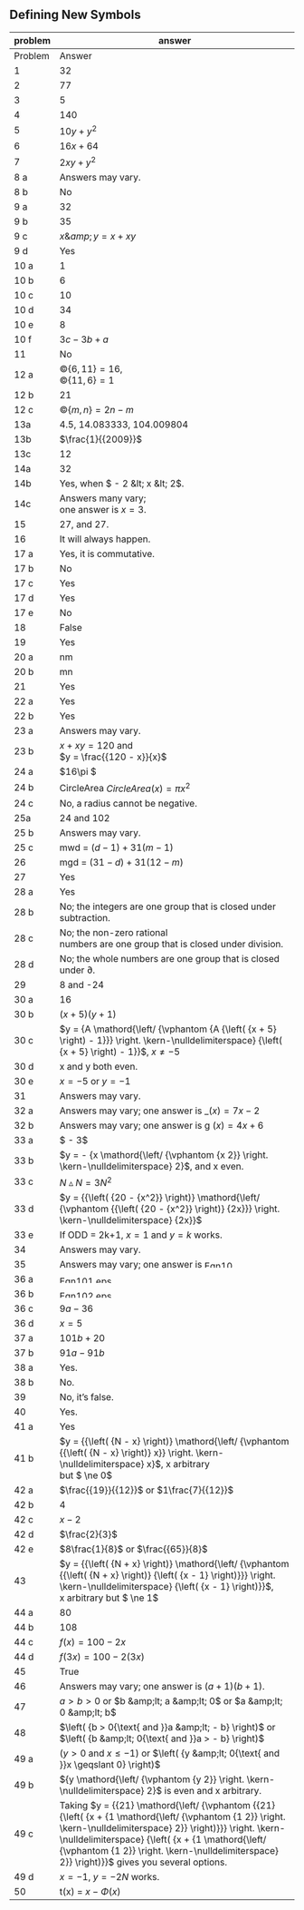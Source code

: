 
## Defining New Symbols


|problem|answer|
|-------|------|
|Problem|<span class="char-style-override-1">Answer</span>|
|1|32|
|2|77|
|3|5|
|4|140|
|5|<span>$10y + {y^2}$</span>|
|6|<span>$16x + 64$</span>|
|7|<span>$2xy + {y^2}$</span>|
|8 a|Answers may vary.|
|8 b|No|
|9 a|32|
|9 b|35|
|9 c|<span>$x\&amp; y = x + xy$</span>|
|9 d|Yes|
|10 a|1|
|10 b|6|
|10 c|10|
|10 d|34|
|10 e|8|
|10 f|<span>$3c - 3b + a$</span>|
|11|No|
|12 a|<span>©<span>$\left\{ {6,11} \right\} = 16$</span>, <br>©<span>$\left\{ {11,6} \right\} = 1$</span></span>|
|12 b|21|
|12 c|©<span>$\left\{ {m,n} \right\} = 2n - m$</span>|
|13a|4.5, 14.083333, 104.009804|
|13b|<span>$\frac{1}{{2009}}$</span>|
|13c|12|
|14a|32|
|14b|Yes, when <span>$ - 2 &amp;lt; x &amp;lt; 2$</span>.|
|14c|Answers many vary; <br>one answer is <span>$x = 3$</span>.|
|15|27, and 27.|
|16|It will always happen.|
|17 a|Yes, it is commutative.|
|17 b|No|
|17 c|Yes|
|17 d|Yes|
|17 e|No|
|18|False|
|19|Yes|
|20 a|nm|
|20 b|mn|
|21|Yes|
|22 a|Yes|
|22 b|<span>Yes</span>|
|23 a|<span>Answers may vary.</span>|
|23 b|<span><span>$x + xy = 120$</span> and </span><span><br></span><span><span>$y = \frac{{120 - x}}{x}$</span></span>|
|24 a|<span>$16\pi $</span>|
|24 b|<span>CircleArea</span><span> </span><span>$CircleArea(x) = \pi {x^2}$</span>|
|24 c|No, a radius cannot be negative.|
|25a|24 and 102|
|25 b|Answers may vary.|
|25 c|m<span class="char-style-override-2">w</span>d = <span>$\left( {d - 1} \right) + 31\left( {m - 1} \right)$</span>|
|26|m<span class="char-style-override-3">g</span>d = <span>$\left( {31 - d} \right) + 31\left( {12 - m} \right)$</span>|
|27|Yes|
|28 a|Yes|
|28 b|No; the integers are one group that is closed under subtraction.|
|28 c|No; the non-zero rational <br>numbers are one group that is closed under division.|
|28 d|No; the whole numbers are one group that is closed under ∂.|
|29|8 and -24|
|30 a|16|
|30 b|<span>$\left( {x + 5} \right)\left( {y + 1} \right)$</span>|
|30 c|<span>$y = {A \mathord{\left/ {\vphantom {A {\left( {x + 5} \right) - 1}}} \right. \kern-\nulldelimiterspace} {\left( {x + 5} \right) - 1}}$</span>, <span>$x \ne - 5$</span>|
|30 d|<span class="char-style-override-4">x</span> and <span class="char-style-override-4">y</span> both even<span class="char-style-override-4">.</span>|
|30 e|<span>$x = - 5{\text{ or }}y = - 1$</span>|
|31|Answers may vary.|
|32 a|Answers may vary; one answer is <span class="char-style-override-5">_</span><span>$(x) = 7x - 2$</span>|
|32 b|Answers may vary; one answer is g <span>$(x) = 4x + 6$</span>|
|33 a|<span>$ - 3$</span>|
|33 b|<span>$y = - {x \mathord{\left/ {\vphantom {x 2}} \right. \kern-\nulldelimiterspace} 2}$</span>, and <span class="char-style-override-4">x</span> even.|
|33 c|<span>$N\vartriangle N = 3{N^2}$</span>|
|33 d|<span>$y = {{\left( {20 - {x^2}} \right)} \mathord{\left/ {\vphantom {{\left( {20 - {x^2}} \right)} {2x}}} \right. \kern-\nulldelimiterspace} {2x}}$</span>|
|33 e|If ODD = 2k+1, <span>$x = 1$</span> and <span>$y = k$</span> works.|
|34|Answers may vary.|
|35|Answers may vary; one answer is<span> <img class="image" width="55" height="13" src="9-Answers-7-28-11-PRINT-web-images/Eqn100.eps" alt="Eqn100.eps"></span>|
|36 a|<img class="image" width="125" height="13" src="9-Answers-7-28-11-PRINT-web-images/Eqn101.eps" alt="Eqn101.eps">|
|36 b|<img class="image" width="102" height="13" src="9-Answers-7-28-11-PRINT-web-images/Eqn102.eps" alt="Eqn102.eps">|
|36 c|<span>$9a - 36$</span>|
|36 d|<span>$x = 5$</span>|
|37 a|<span>$101b + 20$</span>|
|37 b|<span>$91a - 91b$</span>|
|38 a|Yes.|
|38 b|No.|
|39|No, it’s false.|
|40|Yes.|
|41 a|Yes|
|41 b|<span>$y = {{\left( {N - x} \right)} \mathord{\left/ {\vphantom {{\left( {N - x} \right)} x}} \right. \kern-\nulldelimiterspace} x}$</span>, <span class="char-style-override-4">x</span> arbitrary <br>but <span>$ \ne 0$</span>|
|42 a|<span>$\frac{{19}}{{12}}$</span> or <span>$1\frac{7}{{12}}$</span>|
|42 b|4|
|42 c|<span>$x - 2$</span>|
|42 d|<span>$\frac{2}{3}$</span>|
|42 e|<span><span>$8\frac{1}{8}$</span> or <span>$\frac{{65}}{8}$</span></span>|
|43|<span><span>$y = {{\left( {N + x} \right)} \mathord{\left/ {\vphantom {{\left( {N + x} \right)} {\left( {x - 1} \right)}}} \right. \kern-\nulldelimiterspace} {\left( {x - 1} \right)}}$</span>, </span><br><span class="char-style-override-4">x</span> arbitrary but <span>$ \ne 1$</span>|
|44 a|80|
|44 b|108|
|44 c|<span>$f(x) = 100 - 2x$</span>|
|44 d|<span>$f(3x) = 100 - 2(3x)$</span>|
|45|True|
|46|Answers may vary; one answer is <span>$(a + 1)(b + 1)$</span>.|
|47|<span>$a > b > 0$</span> or <span>$b &amp;lt; a &amp;lt; 0$</span> or <span>$a &amp;lt; 0 &amp;lt; b$</span>|
|48|<span>$\left( {b > 0{\text{ and }}a &amp;lt; - b} \right)$</span> or <span>$\left( {b &amp;lt; 0{\text{ and }}a > - b} \right)$</span>|
|49 a|<span>$\left( {y > 0{\text{ and }}x \leqslant - 1} \right)$</span> or <span>$\left( {y &amp;lt; 0{\text{ and }}x \geqslant 0} \right)$</span>|
|49 b|<span>${y \mathord{\left/ {\vphantom {y 2}} \right. \kern-\nulldelimiterspace} 2}$</span> is even and x arbitrary.|
|49 c|Taking <span>$y = {{21} \mathord{\left/ {\vphantom {{21} {\left( {x + {1 \mathord{\left/ {\vphantom {1 2}} \right. \kern-\nulldelimiterspace} 2}} \right)}}} \right. \kern-\nulldelimiterspace} {\left( {x + {1 \mathord{\left/ {\vphantom {1 2}} \right. \kern-\nulldelimiterspace} 2}} \right)}}$</span> gives you several options.|
|49 d|<span>$x = - 1$</span>, <span>$y = - 2N$</span> works.|
|50|<span class="char-style-override-6">t</span>(x) = <span>$x - \Phi \left( x \right)$</span>|
